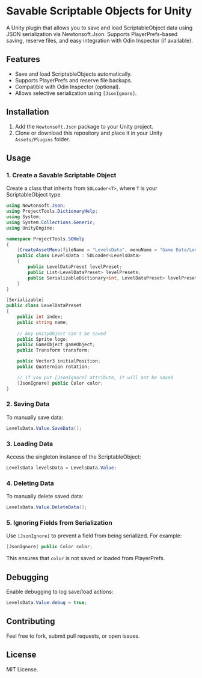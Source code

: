 # Savable Scriptable Objects for Unity

A Unity plugin that allows you to save and load ScriptableObject data using JSON serialization via Newtonsoft.Json. Supports PlayerPrefs-based saving, reserve files, and easy integration with Odin Inspector (if available).

## Features
- Save and load ScriptableObjects automatically.
- Supports PlayerPrefs and reserve file backups.
- Compatible with Odin Inspector (optional).
- Allows selective serialization using `[JsonIgnore]`.

## Installation
1. Add the `Newtonsoft.Json` package to your Unity project.
2. Clone or download this repository and place it in your Unity `Assets/Plugins` folder.

## Usage

### 1. Create a Savable Scriptable Object
Create a class that inherits from `SOLoader<T>`, where `T` is your ScriptableObject type.

```csharp
using Newtonsoft.Json;
using ProjectTools.DictionaryHelp;
using System;
using System.Collections.Generic;
using UnityEngine;

namespace ProjectTools.SOHelp
{
    [CreateAssetMenu(fileName = "LevelsData", menuName = "Game Data/Levels Data")]
    public class LevelsData : SOLoader<LevelsData>
    {
        public LevelDataPreset levelPreset;
        public List<LevelDataPreset> levelPresets;
        public SerializableDictionary<int, LevelDataPreset> levelPresetsDictionary;
    }
}

[Serializable]
public class LevelDataPreset
{
    public int index;
    public string name;
    
    // Any UnityObject can't be saved
    public Sprite logo;
    public GameObject gameObject;
    public Transform transform;

    public Vector3 initialPosition;
    public Quaternion rotation;

    // If you put [JsonIgnore] attribute, it will not be saved
    [JsonIgnore] public Color color;
}
```

### 2. Saving Data
To manually save data:
```csharp
LevelsData.Value.SaveData();
```

### 3. Loading Data
Access the singleton instance of the ScriptableObject:
```csharp
LevelsData levelsData = LevelsData.Value;
```

### 4. Deleting Data
To manually delete saved data:
```csharp
LevelsData.Value.DeleteData();
```

### 5. Ignoring Fields from Serialization
Use `[JsonIgnore]` to prevent a field from being serialized. For example:
```csharp
[JsonIgnore] public Color color;
```
This ensures that `color` is not saved or loaded from PlayerPrefs.

## Debugging
Enable debugging to log save/load actions:
```csharp
LevelsData.Value.debug = true;
```

## Contributing
Feel free to fork, submit pull requests, or open issues.

## License
MIT License.
